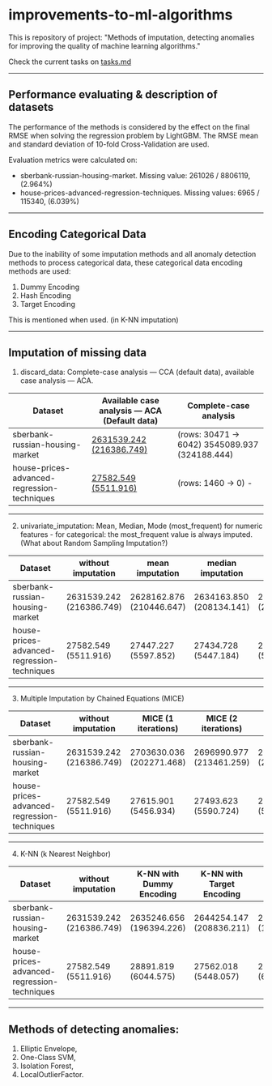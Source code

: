 # improvements-to-ml-algorithms

This is repository of project: "Methods of imputation, detecting anomalies for improving the quality of machine learning algorithms."

Check the current tasks on [tasks.md](https://github.com/georgii-nigm/Improvements-to-ML-algorithms/blob/master/tasks.md)

* * *

## Performance evaluating & description of datasets

The performance of the methods is considered by the effect on the final RMSE when solving the regression problem by LightGBM. The RMSE mean and standard deviation of 10-fold Cross-Validation are used.

Evaluation metrics were calculated on:

- sberbank-russian-housing-market. Missing value: 261026 / 8806119, (2.964%)
- house-prices-advanced-regression-techniques. Missing values: 6965 / 115340, (6.039%)

* * *

## Encoding Categorical Data
Due to the inability of some imputation methods and all anomaly detection methods to process categorical data, these 
categorical data encoding methods are used:
1. Dummy Encoding
2. Hash Encoding
3. Target Encoding

This is mentioned when used. (in K-NN imputation)

* * *

## Imputation of missing data

1. discard_data: Complete-case analysis — CCA (default data), available case analysis — ACA.

| Dataset | Available case analysis — ACA (Default data) | Complete-case analysis |
| --- | --- | --- |
| sberbank-russian-housing-market | <ins>2631539.242 (216386.749)</ins> | (rows: 30471 -> 6042) 3545089.937 (324188.444) |
| house-prices-advanced-regression-techniques | <ins>27582.549 (5511.916)</ins> | (rows: 1460 -> 0) - |

* * *

2. univariate_imputation: Mean, Median, Mode (most_frequent) for numeric features - for categorical: the most_frequent value is always imputed. (What about Random Sampling Imputation?)

| Dataset                                     | without imputation       | mean imputation    | median imputation        | mode   imputation        |
|---------------------------------------------|--------------------------|--------------------------|--------------------------|--------------------------|
| sberbank-russian-housing-market             | 2631539.242 (216386.749) | 2628162.876 (210446.647) | 2634163.850 (208134.141) | 2631626.241 (210974.957) |
| house-prices-advanced-regression-techniques | 27582.549 (5511.916)     | 27447.227 (5597.852)     | 27434.728 (5447.184)     | 27594.386 (5419.882)     |
* * *

3. Multiple Imputation by Chained Equations (MICE)

| Dataset                                     | without imputation       | MICE  (1 iterations)     | MICE (2 iterations)      | MICE (3 iterations)      | MICE (4 iterations)      | MICE (5 iterations)      |
|---------------------------------------------|--------------------------|--------------------------|--------------------------|--------------------------|--------------------------|--------------------------|
| sberbank-russian-housing-market             | 2631539.242 (216386.749) | 2703630.036 (202271.468) | 2696990.977 (213461.259) | 2698336.675 (221695.244) | 2715312.284 (220577.961) | 2710557.522 (220654.923) |
| house-prices-advanced-regression-techniques | 27582.549 (5511.916)     | 27615.901 (5456.934)     | 27493.623 (5590.724)     | 27391.502 (5490.600)     | 27382.827 (5638.731)     | 27564.188 (5472.096)     |
* * *

4. K-NN (k Nearest Neighbor)

| Dataset                                     | without imputation       | K-NN with Dummy Encoding | K-NN with Target Encoding | K-NN with Hash Encoding  |
|---------------------------------------------|--------------------------|--------------------------|---------------------------|--------------------------|
| sberbank-russian-housing-market             | 2631539.242 (216386.749) | 2635246.656 (196394.226) | 2644254.147 (208836.211)  | 2635998.259 (199751.412) |
| house-prices-advanced-regression-techniques | 27582.549 (5511.916)     | 28891.819 (6044.575)     | 27562.018 (5448.057)      | 29576.808 (6096.318)     |
* * *


## Methods of detecting anomalies:

1.  Elliptic Envelope,
2.  One-Class SVM,
3.  Isolation Forest,
4.  LocalOutlierFactor.
